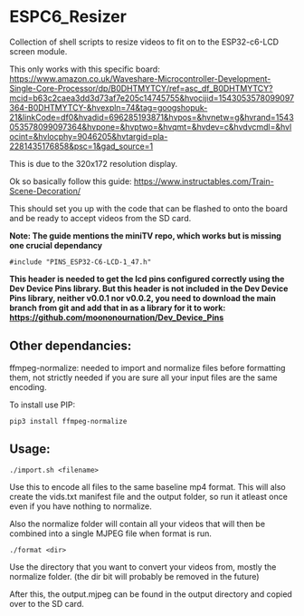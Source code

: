 # ESPC6_Resizer
Collection of shell scripts to resize videos to fit on to the ESP32-c6-LCD screen module.

This only works with this specific board: https://www.amazon.co.uk/Waveshare-Microcontroller-Development-Single-Core-Processor/dp/B0DHTMYTCY/ref=asc_df_B0DHTMYTCY?mcid=b63c2caea3dd3d73af7e205c14745755&hvocijid=1543053578099097364-B0DHTMYTCY-&hvexpln=74&tag=googshopuk-21&linkCode=df0&hvadid=696285193871&hvpos=&hvnetw=g&hvrand=1543053578099097364&hvpone=&hvptwo=&hvqmt=&hvdev=c&hvdvcmdl=&hvlocint=&hvlocphy=9046205&hvtargid=pla-2281435176858&psc=1&gad_source=1

This is due to the 320x172 resolution display.

Ok so basically follow this guide:  https://www.instructables.com/Train-Scene-Decoration/

This should set you up with the code that can be flashed to onto the board and be ready to accept videos from the SD card.

**Note: The guide mentions the miniTV repo, which works but is missing one crucial dependancy**

```
#include "PINS_ESP32-C6-LCD-1_47.h"

```
 **This header is needed to get the lcd pins configured correctly using the Dev Device Pins library. But this header is not included in the Dev Device Pins library, neither v0.0.1 nor v0.0.2, you need to download the main branch from git and add that in as a library for it to work:
https://github.com/moononournation/Dev_Device_Pins**

## Other dependancies:

ffmpeg-normalize: needed to import and normalize files before formatting them, not strictly needed if you are sure all your input files are the same encoding.

To install use PIP:
```
pip3 install ffmpeg-normalize
```

## Usage:

```
./import.sh <filename>
```
Use this to encode all files to the same baseline mp4 format. This will also create the vids.txt manifest file and the output folder, so run it atleast once even if you have nothing to normalize.

Also the normalize folder will contain all your videos that will then be combined into a single MJPEG file when format is run.

```
./format <dir>
```
Use the directory that you want to convert your videos from, mostly the normalize folder. (the dir bit will probably be removed in the future)

After this, the output.mjpeg can be found in the output directory and copied over to the SD card.